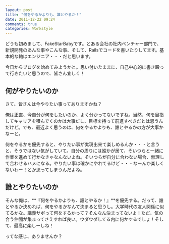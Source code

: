 ```yaml
---
layout: post
title: "何をやるかよりも、誰とやるか！"
date: 2011-12-22 09:24
comments: true
categories: Workstyle
---
```


どうも初めまして、FakeStarBabyです。とある会社の社内ベンチャー部門で、新規開発のあんな事やこんな事、そして、Railsでコードを書いたりしてます。基本的な軸はエンジニア・・・だと思います。

今日からブログを始めてみようかと。思い付いたままに、自己中心的に書き殴って行きたいと思うので、皆さん宜しく！

<!-- more -->

## 何がやりたいのか

さて、皆さんは今やりたい事ってありますかね？

俺は正直、今自分が何をしたいのか、よく分かってないですね。当然、何を目指してキャリアを積んでくのかは大事だし、目標を持って前進すべきだとは思うんだけど。でも、最近よく思うのは、何をやるかよりも、誰とやるかの方が大事かなーと。

何をやるかを優先すると、やりたい事が実現出来て楽しめるんか・・・と言うと、そうではない気がしていて。自分の周りには誰かが居て、そいつらと一緒に作業を進めて行かなきゃなんないよね。そいつらが自分に合わない場合、無理して合わせるハメになる。やりたい事は確かにやれてるけど・・・なーんか楽しくないわー！とか思ってしまうんだよね。

## 誰とやりたいのか

そんな俺は、**『何をやるかよりも、誰とやるか！』**を優先する。だって、誰とやるか決めれば、何をやるかなんて決まると思うし。大学時代の友人関係に似てるかな。講義サボって何をするかって？そんなん決まってないよ！ただ、気の合う仲間が集まってさえすれば良い。ウダウダしてる内に何かするでしょ！そして、最高に楽しーしね！

ってな感じ、ありませんか？